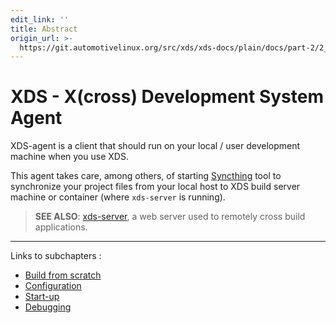 ```yaml
---
edit_link: ''
title: Abstract
origin_url: >-
  https://git.automotivelinux.org/src/xds/xds-docs/plain/docs/part-2/2_xds-agent/0_abstract.md?h=halibut
---
```


<!-- WARNING: This file is generated by fetch_docs.js using /home/boron/Documents/AGL/docs-webtemplate/site/_data/tocs/devguides/halibut/xds-docs-guides-devguides-book.yml -->

# XDS - X(cross) Development System Agent

XDS-agent is a client that should run on your local / user development machine when you use XDS.

This agent takes care, among others, of starting [Syncthing](https://syncthing.net/)
tool to synchronize your project files from your local host to XDS build server
machine or container (where `xds-server` is running).

> **SEE ALSO**: [xds-server](https://gerrit.automotivelinux.org/gerrit/gitweb?p=src/xds/xds-server.git), a web server
used to remotely cross build applications.

---

Links to subchapters :

- [Build from scratch](./1_build.html)
- [Configuration](./2_config.html)
- [Start-up](./3_start.html)
- [Debugging](./4_debug.html)
